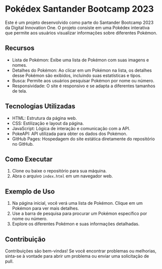 # Pokédex Santander Bootcamp 2023

Este é um projeto desenvolvido como parte do Santander Bootcamp 2023 da Digital Innovation One. O projeto consiste em uma Pokédex interativa que permite aos usuários visualizar informações sobre diferentes Pokémon.

## Recursos

- Lista de Pokémon: Exibe uma lista de Pokémon com suas imagens e nomes.
- Detalhes do Pokémon: Ao clicar em um Pokémon na lista, os detalhes desse Pokémon são exibidos, incluindo suas estatísticas e tipos.
- Busca: Permite aos usuários pesquisar Pokémon por nome ou número.
- Responsividade: O site é responsivo e se adapta a diferentes tamanhos de tela.

## Tecnologias Utilizadas

- HTML: Estrutura da página web.
- CSS: Estilização e layout da página.
- JavaScript: Lógica de interação e comunicação com a API.
- PokeAPI: API utilizada para obter os dados dos Pokémon.
- GitHub Pages: Hospedagem do site estática diretamente do repositório no GitHub.

## Como Executar

1. Clone ou baixe o repositório para sua máquina.
2. Abra o arquivo `index.html` em um navegador web.

## Exemplo de Uso

1. Na página inicial, você verá uma lista de Pokémon. Clique em um Pokémon para ver mais detalhes.
2. Use a barra de pesquisa para procurar um Pokémon específico por nome ou número.
3. Explore os diferentes Pokémon e suas informações detalhadas.

## Contribuição

Contribuições são bem-vindas! Se você encontrar problemas ou melhorias, sinta-se à vontade para abrir um problema ou enviar uma solicitação de pull.



